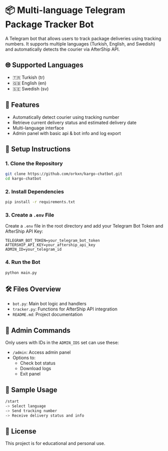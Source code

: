 # 📦 Multi-language Telegram Package Tracker Bot

A Telegram bot that allows users to track package deliveries using tracking numbers. It supports multiple languages (Turkish, English, and Swedish) and automatically detects the courier via AfterShip API.

## 🌐 Supported Languages
- 🇹🇷 Turkish (tr)
- 🇬🇧 English (en)
- 🇸🇪 Swedish (sv)

## 🚀 Features
- Automatically detect courier using tracking number
- Retrieve current delivery status and estimated delivery date
- Multi-language interface
- Admin panel with basic api & bot info and log export

## 🔧 Setup Instructions

### 1. Clone the Repository

```bash
git clone https://github.com/orkxn/kargo-chatbot.git
cd kargo-chatbot
```

### 2. Install Dependencies

```bash
pip install -r requirements.txt
```

### 3. Create a `.env` File

Create a `.env` file in the root directory and add your Telegram Bot Token and AfterShip API Key:

```
TELEGRAM_BOT_TOKEN=your_telegram_bot_token
AFTERSHIP_API_KEY=your_aftership_api_key
ADMIN_ID=your_telegram_id
```

### 4. Run the Bot

```bash
python main.py
```

## 🛠 Files Overview

- `bot.py`: Main bot logic and handlers
- `tracker.py`: Functions for AfterShip API integration
- `README.md`: Project documentation

## 🔐 Admin Commands

Only users with IDs in the `ADMIN_IDS` set can use these:
- `/admin`: Access admin panel
- Options to:
  - Check bot status
  - Download logs
  - Exit panel

## 🧪 Sample Usage

```bash
/start
-> Select language
-> Send tracking number
-> Receive delivery status and info
```

## 📄 License

This project is for educational and personal use.
